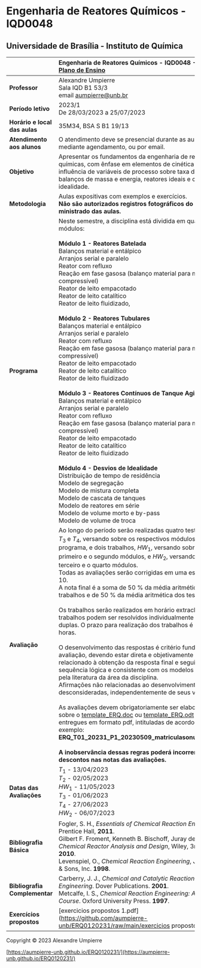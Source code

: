 # Engenharia de Reatores Químicos - IQD0048

## Universidade de Brasília - Instituto de Química

| | Engenharia de Reatores Químicos - IQD0048 - 2023/1 <br> [Plano de Ensino](https://github.com/aumpierre-unb/ERQ0120231/raw/main/ERQ0120231.pdf)|
| :--- | :--- |
| **Professor** | Alexandre Umpierre <br> Sala IQD B1 53/3 <br> email <aumpierre@unb.br> |
| **Período letivo** | 2023/1 <br> De 28/03/2023 a 25/07/2023 |
| **Horário e local das aulas** | 35M34, BSA S B1 19/13 |
| **Atendimento aos alunos** | O atendimento deve se presencial durante as aulas ou mediante agendamento, ou por email. |
| **Objetivo** | Apresentar os fundamentos da engenharia de reações químicas, com ênfase em elementos de cinética química, influência de variáveis de processo sobre taxa de reação, balanços de massa e energia, reatores ideais e desvios de idealidade. |
| **Metodologia** | Aulas expositivas com exemplos e exercícios. <br> **Não são autorizados registros fotográficos do conteúdo ministrado das aulas.** |
| **Programa** | Neste semestre, a disciplina está dividida em quatro módulos: <br> <br> **Módulo 1 - Reatores Batelada** <br> Balanços material e entálpico <br> Arranjos serial e paralelo <br> Reator com refluxo <br> Reação em fase gasosa (balanço material para meio compressível) <br> Reator de leito empacotado <br> Reator de leito catalítico <br> Reator de leito fluidizado, <br> <br> **Módulo 2 - Reatores Tubulares** <br> Balanços material e entálpico <br> Arranjos serial e paralelo <br> Reator com refluxo <br> Reação em fase gasosa (balanço material para meio compressível) <br> Reator de leito empacotado <br> Reator de leito catalítico <br> Reator de leito fluidizado <br> <br> **Módulo 3 - Reatores Contínuos de Tanque Agitado** <br> Balanços material e entálpico <br> Arranjos serial e paralelo <br> Reator com refluxo <br> Reação em fase gasosa (balanço material para meio compressível) <br> Reator de leito empacotado <br> Reator de leito catalítico <br> Reator de leito fluidizado <br> <br> **Módulo 4 - Desvios de Idealidade** <br> Distribuição de tempo de residência <br> Modelo de segregação <br> Modelo de mistura completa <br> Modelo de cascata de tanques <br> Modelo de reatores em série <br> Modelo de volume morto e by-pass <br> Modelo de volume de troca|
| **Avaliação** | Ao longo do período serão realizadas quatro testes, *T*<sub>1</sub>, *T*<sub>2</sub>, *T*<sub>3</sub> e *T*<sub>4</sub>, versando sobre os respectivos módulos do programa, e dois trabalhos, *HW*<sub>1</sub>, versando sobre o primeiro e o segundo módulos, e *HW*<sub>2</sub>, versando sobre o terceiro e o quarto módulos. <br> Todas as avaliações serão corrigidas em uma escala de 0 a 10. <br> A nota final é a soma de 50 % da média aritmética dos trabalhos e de 50 % da média aritmética dos testes. <br> <br> Os trabalhos serão realizados em horário extraclasse. Os trabalhos podem ser resolvidos individualmente ou em duplas. O prazo para realização dos trabalhos é de 48 horas. <br> <br> O desenvolvimento das respostas é critério fundamental de avaliação, devendo estar direta e objetivamente relacionado à obtenção da resposta final e seguindo uma sequência lógica e consistente com os modelos aceitos pela literatura da área da disciplina. <br> Afirmações não relacionadas ao desenvolvimento serão desconsideradas, independentemente de seus valores. <br> <br> As avaliações devem obrigatoriamente ser elaboradas sobre o [template_ERQ.doc](https://github.com/aumpierre-unb/ERQ0120231/raw/main/template_ERQ.doc) ou  [template_ERQ.odt](https://github.com/aumpierre-unb/ERQ0120231/raw/main/template_ERQ.odt) e entregues em formato pdf, intituladas de acordo com o exemplo: <br> **ERQ_T01_20231_P1_20230509_matriculasonumeros.pdf** <br> <br> **A inobservância dessas regras poderá incorrer em descontos nas notas das avaliações.** |
| **Datas das Avaliações** | *T*<sub>1</sub> - 13/04/2023 <br> *T*<sub>2</sub> - 02/05/2023 <br> *HW*<sub>1</sub> - 11/05/2023 <br> *T*<sub>3</sub> - 01/06/2023 <br> *T*<sub>4</sub> - 27/06/2023 <br> *HW*<sub>2</sub> - 06/07/2023 |
| **Bibliografia Básica** | Fogler, S. H., *Essentials of Chemical Reaction Engineering*, Prentice Hall, **2011**. <br> Gilbert F. Froment, Kenneth B. Bischoff, Juray de Wilde, *Chemical Reactor Analysis and Design*, Wiley, 3rd edition, **2010**. <br> Levenspiel, O., *Chemical Reaction Engineering*, John Wiley & Sons, Inc. **1998**. |
| **Bibliografia Complementar** | Carberry, J. J., *Chemical and Catalytic Reaction Engineering*. Dover Publications. **2001**. <br> Metcalfe, I. S., *Chemical Reaction Engineering: A First Course*. Oxford University Press. **1997**. |
| **Exercícios propostos** | [exercicios propostos 1.pdf](https://github.com/aumpierre-unb/ERQ0120231/raw/main/exercicios propostos 1.pdf) |

Copyright &copy; 2023 Alexandre Umpierre

[https://aumpierre-unb.github.io/ERQ0120231/](https://aumpierre-unb.github.io/ERQ0120231/)
